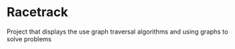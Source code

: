 # Racetrack
Project that displays the use graph traversal algorithms and using graphs to solve problems
